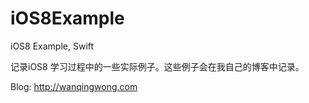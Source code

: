 # iOS8Example
iOS8 Example, Swift

记录iOS8 学习过程中的一些实际例子。这些例子会在我自己的博客中记录。

Blog: <http://wanqingwong.com>
